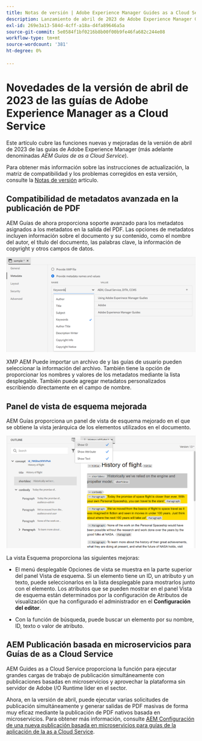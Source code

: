 ```yaml
---
title: Notas de versión | Adobe Experience Manager Guides as a Cloud Service, versión de abril de 2023
description: Lanzamiento de abril de 2023 de Adobe Experience Manager Guides as a Cloud Service
exl-id: 269e3a13-584d-4cff-a18a-d4fa89646a5a
source-git-commit: 5e0584f1bf0216b8b00f00b9fe46fa682c244e08
workflow-type: tm+mt
source-wordcount: '381'
ht-degree: 0%

---
```


# Novedades de la versión de abril de 2023 de las guías de Adobe Experience Manager as a Cloud Service

Este artículo cubre las funciones nuevas y mejoradas de la versión de abril de 2023 de las guías de Adobe Experience Manager (más adelante denominadas *AEM Guías de as a Cloud Service*).

Para obtener más información sobre las instrucciones de actualización, la matriz de compatibilidad y los problemas corregidos en esta versión, consulte la [Notas de versión](release-notes-2023.4.0.md) artículo.

## Compatibilidad de metadatos avanzada en la publicación de PDF

AEM Guías de ahora proporciona soporte avanzado para los metadatos asignados a los metadatos en la salida del PDF. Las opciones de metadatos incluyen información sobre el documento y su contenido, como el nombre del autor, el título del documento, las palabras clave, la información de copyright y otros campos de datos.

<img src="assets/pdf-metadata.png" alt=" metadatos pdf nativos">

XMP AEM Puede importar un archivo de y las guías de usuario pueden seleccionar la información del archivo. También tiene la opción de proporcionar los nombres y valores de los metadatos mediante la lista desplegable. También puede agregar metadatos personalizados escribiendo directamente en el campo de nombre.


## Panel de vista de esquema mejorada

AEM Guías proporciona un panel de vista de esquema mejorado en el que se obtiene la vista jerárquica de los elementos utilizados en el documento.

<img src="assets/select-element-content-outline-view_cs.png" alt=" metadatos pdf nativos">

La vista Esquema proporciona las siguientes mejoras:

* El menú desplegable Opciones de vista se muestra en la parte superior del panel Vista de esquema. Si un elemento tiene un ID, un atributo y un texto, puede seleccionarlos en la lista desplegable para mostrarlos junto con el elemento. Los atributos que se pueden mostrar en el panel Vista de esquema están determinados por la configuración de Atributos de visualización que ha configurado el administrador en el **Configuración del editor**.

* Con la función de búsqueda, puede buscar un elemento por su nombre, ID, texto o valor de atributo.


## AEM Publicación basada en microservicios para Guías de as a Cloud Service

AEM Guides as a Cloud Service proporciona la función para ejecutar grandes cargas de trabajo de publicación simultáneamente con publicaciones basadas en microservicios y aprovechar la plataforma sin servidor de Adobe I/O Runtime líder en el sector.

Ahora, en la versión de abril, puede ejecutar varias solicitudes de publicación simultáneamente y generar salidas de PDF masivas de forma muy eficaz mediante la publicación de PDF nativos basada en microservicios.
Para obtener más información, consulte [AEM Configuración de una nueva publicación basada en microservicios para guías de la aplicación de la as a Cloud Service](../knowledge-base/publishing/configure-microservices.md).
